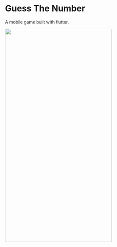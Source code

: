 # Guess The Number

A mobile game built with flutter.

<img src="https://github.com/anarghya-das/FlutterGameApp/blob/master/Screenshots/Menu.gif" width="350" height="700"/>
